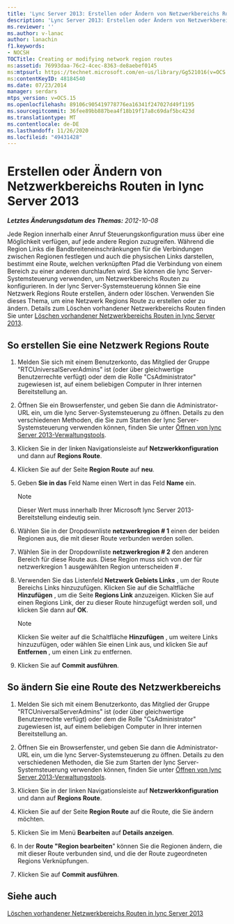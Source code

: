 ```yaml
---
title: 'Lync Server 2013: Erstellen oder Ändern von Netzwerkbereichs Routen'
description: 'Lync Server 2013: Erstellen oder Ändern von Netzwerkbereichs Routen'
ms.reviewer: ''
ms.author: v-lanac
author: lanachin
f1.keywords:
- NOCSH
TOCTitle: Creating or modifying network region routes
ms:assetid: 76993daa-76c2-4cec-8363-de8aebef0145
ms:mtpsurl: https://technet.microsoft.com/en-us/library/Gg521016(v=OCS.15)
ms:contentKeyID: 48184540
ms.date: 07/23/2014
manager: serdars
mtps_version: v=OCS.15
ms.openlocfilehash: 89106c905419778776ea16341f247027d49f1195
ms.sourcegitcommit: 36fee89bb887bea4f18b19f17a8c69daf5bc423d
ms.translationtype: MT
ms.contentlocale: de-DE
ms.lasthandoff: 11/26/2020
ms.locfileid: "49431428"
---
```

# <a name="creating-or-modifying-network-region-routes-in-lync-server-2013"></a>Erstellen oder Ändern von Netzwerkbereichs Routen in lync Server 2013

<div data-xmlns="http://www.w3.org/1999/xhtml">

<div class="topic" data-xmlns="http://www.w3.org/1999/xhtml" data-msxsl="urn:schemas-microsoft-com:xslt" data-cs="https://msdn.microsoft.com/">

<div data-asp="https://msdn2.microsoft.com/asp">



</div>

<div id="mainSection">

<div id="mainBody">

<span> </span>

_**Letztes Änderungsdatum des Themas:** 2012-10-08_

Jede Region innerhalb einer Anruf Steuerungskonfiguration muss über eine Möglichkeit verfügen, auf jede andere Region zuzugreifen. Während die Region Links die Bandbreiteneinschränkungen für die Verbindungen zwischen Regionen festlegen und auch die physischen Links darstellen, bestimmt eine Route, welchen verknüpften Pfad die Verbindung von einem Bereich zu einer anderen durchlaufen wird. Sie können die lync Server-Systemsteuerung verwenden, um Netzwerkbereichs Routen zu konfigurieren. In der lync Server-Systemsteuerung können Sie eine Netzwerk Regions Route erstellen, ändern oder löschen. Verwenden Sie dieses Thema, um eine Netzwerk Regions Route zu erstellen oder zu ändern. Details zum Löschen vorhandener Netzwerkbereichs Routen finden Sie unter [Löschen vorhandener Netzwerkbereichs Routen in lync Server 2013](lync-server-2013-deleting-existing-network-region-routes.md).

<div>

## <a name="to-create-a-network-region-route"></a>So erstellen Sie eine Netzwerk Regions Route

1.  Melden Sie sich mit einem Benutzerkonto, das Mitglied der Gruppe "RTCUniversalServerAdmins" ist (oder über gleichwertige Benutzerrechte verfügt) oder dem die Rolle "CsAdministrator" zugewiesen ist, auf einem beliebigen Computer in Ihrer internen Bereitstellung an.

2.  Öffnen Sie ein Browserfenster, und geben Sie dann die Administrator-URL ein, um die lync Server-Systemsteuerung zu öffnen. Details zu den verschiedenen Methoden, die Sie zum Starten der lync Server-Systemsteuerung verwenden können, finden Sie unter [Öffnen von lync Server 2013-Verwaltungstools](lync-server-2013-open-lync-server-administrative-tools.md).

3.  Klicken Sie in der linken Navigationsleiste auf **Netzwerkkonfiguration** und dann auf **Regions Route**.

4.  Klicken Sie auf der Seite **Region Route** auf **neu**.

5.  Geben **Sie in das** Feld Name einen Wert in das Feld **Name** ein.
    
    <div>
    

    > [!NOTE]  
    > Dieser Wert muss innerhalb Ihrer Microsoft lync Server 2013-Bereitstellung eindeutig sein.

    
    </div>

6.  Wählen Sie in der Dropdownliste **netzwerkregion \# 1** einen der beiden Regionen aus, die mit dieser Route verbunden werden sollen.

7.  Wählen Sie in der Dropdownliste **netzwerkregion \# 2** den anderen Bereich für diese Route aus. Diese Region muss sich von der für netzwerkregion 1 ausgewählten Region unterscheiden \# .

8.  Verwenden Sie das Listenfeld **Netzwerk Gebiets Links** , um der Route Bereichs Links hinzuzufügen. Klicken Sie auf die Schaltfläche **Hinzufügen** , um die Seite **Regions Link** anzuzeigen. Klicken Sie auf einen Regions Link, der zu dieser Route hinzugefügt werden soll, und klicken Sie dann auf **OK**.
    
    <div>
    

    > [!NOTE]  
    > Klicken Sie weiter auf die Schaltfläche <STRONG>Hinzufügen</STRONG> , um weitere Links hinzuzufügen, oder wählen Sie einen Link aus, und klicken Sie auf <STRONG>Entfernen</STRONG> , um einen Link zu entfernen.

    
    </div>

9.  Klicken Sie auf **Commit ausführen**.

</div>

<div>

## <a name="to-modify-a-network-region-route"></a>So ändern Sie eine Route des Netzwerkbereichs

1.  Melden Sie sich mit einem Benutzerkonto, das Mitglied der Gruppe "RTCUniversalServerAdmins" ist (oder über gleichwertige Benutzerrechte verfügt) oder dem die Rolle "CsAdministrator" zugewiesen ist, auf einem beliebigen Computer in Ihrer internen Bereitstellung an.

2.  Öffnen Sie ein Browserfenster, und geben Sie dann die Administrator-URL ein, um die lync Server-Systemsteuerung zu öffnen. Details zu den verschiedenen Methoden, die Sie zum Starten der lync Server-Systemsteuerung verwenden können, finden Sie unter [Öffnen von lync Server 2013-Verwaltungstools](lync-server-2013-open-lync-server-administrative-tools.md).

3.  Klicken Sie in der linken Navigationsleiste auf **Netzwerkkonfiguration** und dann auf **Regions Route**.

4.  Klicken Sie auf der Seite **Region Route** auf die Route, die Sie ändern möchten.

5.  Klicken Sie im Menü **Bearbeiten** auf **Details anzeigen**.

6.  In der **Route "Region bearbeiten**" können Sie die Regionen ändern, die mit dieser Route verbunden sind, und die der Route zugeordneten Regions Verknüpfungen.

7.  Klicken Sie auf **Commit ausführen**.

</div>

<div>

## <a name="see-also"></a>Siehe auch


[Löschen vorhandener Netzwerkbereichs Routen in lync Server 2013](lync-server-2013-deleting-existing-network-region-routes.md)  
  

</div>

</div>

<span> </span>

</div>

</div>

</div>


